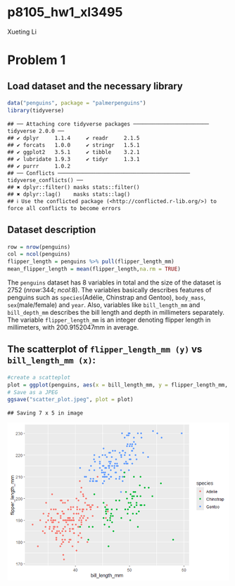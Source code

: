p8105_hw1_xl3495
================
Xueting Li

# Problem 1

## Load dataset and the necessary library

``` r
data("penguins", package = "palmerpenguins")
library(tidyverse)
```

    ## ── Attaching core tidyverse packages ──────────────────────── tidyverse 2.0.0 ──
    ## ✔ dplyr     1.1.4     ✔ readr     2.1.5
    ## ✔ forcats   1.0.0     ✔ stringr   1.5.1
    ## ✔ ggplot2   3.5.1     ✔ tibble    3.2.1
    ## ✔ lubridate 1.9.3     ✔ tidyr     1.3.1
    ## ✔ purrr     1.0.2     
    ## ── Conflicts ────────────────────────────────────────── tidyverse_conflicts() ──
    ## ✖ dplyr::filter() masks stats::filter()
    ## ✖ dplyr::lag()    masks stats::lag()
    ## ℹ Use the conflicted package (<http://conflicted.r-lib.org/>) to force all conflicts to become errors

## Dataset description

``` r
row = nrow(penguins)
col = ncol(penguins)
flipper_length = penguins %>% pull(flipper_length_mm)
mean_flipper_length = mean(flipper_length,na.rm = TRUE)
```

The `penguins` dataset has 8 variables in total and the size of the
dataset is 2752 (*nrow*:344; *ncol*:8). The variables basically
describes features of penguins such as `species`(Adélie, Chinstrap and
Gentoo), `body_mass`, `sex`(male/female) and `year`. Also, variables
like `bill_length_mm` and `bill_depth_mm` describes the bill length and
depth in millimeters separately. The variable `flipper_length_mm` is an
integer denoting flipper length in millimeters, with 200.9152047mm in
average.

## The scatterplot of `flipper_length_mm (y)` vs `bill_length_mm (x)`:

``` r
#create a scatteplot
plot = ggplot(penguins, aes(x = bill_length_mm, y = flipper_length_mm, color = species))+geom_point()
# Save as a JPEG
ggsave("scatter_plot.jpeg", plot = plot)
```

    ## Saving 7 x 5 in image

![](p8105_hw1_xl3495_files/figure-gfm/unnamed-chunk-4-1.png)<!-- -->
